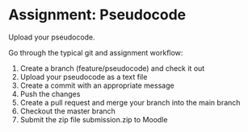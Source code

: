 # Assignment: Pseudocode

Upload your pseudocode.

Go through the typical git and assignment workflow:
1. Create a branch (feature/pseudocode) and check it out
2. Upload your pseudocode as a text file
3. Create a commit with an appropriate message
4. Push the changes
5. Create a pull request and merge your branch into the main branch
6. Checkout the master branch
7. Submit the zip file submission.zip to Moodle